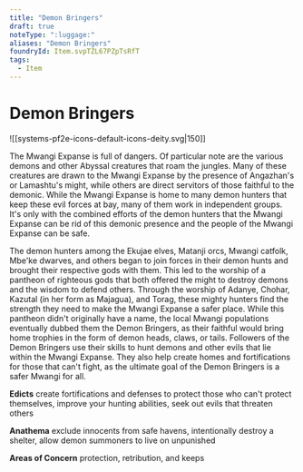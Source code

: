 ```yaml
---
title: "Demon Bringers"
draft: true
noteType: ":luggage:"
aliases: "Demon Bringers"
foundryId: Item.svpTZL67PZpTsRfT
tags:
  - Item
---
```


# Demon Bringers
![[systems-pf2e-icons-default-icons-deity.svg|150]]

The Mwangi Expanse is full of dangers. Of particular note are the various demons and other Abyssal creatures that roam the jungles. Many of these creatures are drawn to the Mwangi Expanse by the presence of Angazhan's or Lamashtu's might, while others are direct servitors of those faithful to the demonic. While the Mwangi Expanse is home to many demon hunters that keep these evil forces at bay, many of them work in independent groups. It's only with the combined efforts of the demon hunters that the Mwangi Expanse can be rid of this demonic presence and the people of the Mwangi Expanse can be safe.

The demon hunters among the Ekujae elves, Matanji orcs, Mwangi catfolk, Mbe'ke dwarves, and others began to join forces in their demon hunts and brought their respective gods with them. This led to the worship of a pantheon of righteous gods that both offered the might to destroy demons and the wisdom to defend others. Through the worship of Adanye, Chohar, Kazutal (in her form as Majagua), and Torag, these mighty hunters find the strength they need to make the Mwangi Expanse a safer place. While this pantheon didn't originally have a name, the local Mwangi populations eventually dubbed them the Demon Bringers, as their faithful would bring home trophies in the form of demon heads, claws, or tails. Followers of the Demon Bringers use their skills to hunt demons and other evils that lie within the Mwangi Expanse. They also help create homes and fortifications for those that can't fight, as the ultimate goal of the Demon Bringers is a safer Mwangi for all.

**Edicts** create fortifications and defenses to protect those who can't protect themselves, improve your hunting abilities, seek out evils that threaten others

**Anathema** exclude innocents from safe havens, intentionally destroy a shelter, allow demon summoners to live on unpunished

**Areas of Concern** protection, retribution, and keeps
